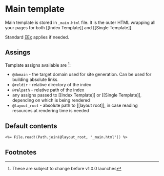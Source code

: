 # Main template

Main template is stored in `_main.html` file.
It is the outer HTML wrapping all your pages for both [[Index Template]] and
[[Single Template]].

Standard [EEx](https://hexdocs.pm/eex/EEx.html) applies if needed.

## Assings

Template assigns available are [^1]:

  - `@domain` - the target domain used for site generation. Can be used for
    building absolute links.
  - `@reldir` - relative directory of the index
  - `@relpath` - relative path of the index
  - any assigns passed to [[Index Template]] or [[Single Template]], depending
    on which is being rendered
  - `@layout_root` - absolute path to [[layout root]], in case reading
    resources at rendering time is needed

## Default contents

```
<%= File.read!(Path.join(@layout_root, "_main.html")) %>
```

## Footnotes

[^1]: These are subject to change before v1.0.0 launches

